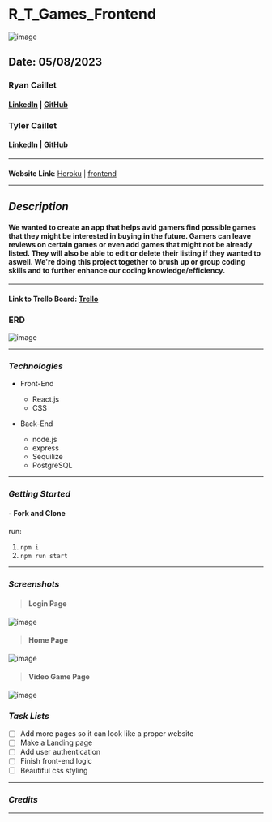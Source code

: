 # R_T_Games_Frontend

![image](./images/video_game_image.png)

## Date: 05/08/2023

### Ryan Caillet

#### [LinkedIn](https://www.linkedin.com/in/ryan-caillet/) | [GitHub](https://github.com/rycaillet)

### Tyler Caillet

#### [LinkedIn](https://www.linkedin.com/in/tyler-caillet/) | [GitHub](https://github.com/tylercaillet)

---

####

**Website Link:**
[Heroku]() |
[frontend]()

---

## **_Description_**

#### We wanted to create an app that helps avid gamers find possible games that they might be interested in buying in the future. Gamers can leave reviews on certain games or even add games that might not be already listed. They will also be able to edit or delete their listing if they wanted to aswell. We're doing this project together to brush up or group coding skills and to further enhance our coding knowledge/efficiency.

---

#### Link to Trello Board: [Trello](https://trello.com/b/naXdDCjY/game-over-api)

### ERD

![image](https://trello.com/1/cards/63910860b6511c01c5fed654/attachments/639112162813d10220dc72c9/download/Game_Over.png)

---

### **_Technologies_**

- Front-End

  - React.js
  - CSS

- Back-End

  - node.js
  - express
  - Sequilize
  - PostgreSQL

---

### **_Getting Started_**

#### - Fork and Clone

run:

1. `npm i`
2. `npm run start`

---

### **_Screenshots_**

> #### **Login Page**

![image]()

> #### **Home Page**

![image]()

> #### **Video Game Page**

![image]()

### **_Task Lists_**

- [ ] Add more pages so it can look like a proper website
- [ ] Make a Landing page
- [ ] Add user authentication
- [ ] Finish front-end logic
- [ ] Beautiful css styling

---

### **_Credits_**

---
